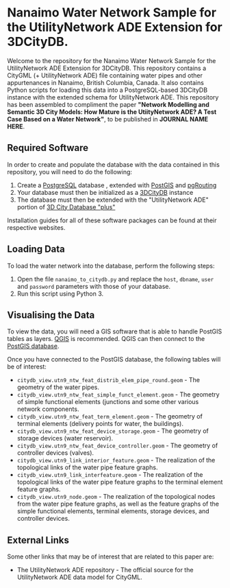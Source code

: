 # Nanaimo Water Network Sample for the UtilityNetwork ADE Extension for 3DCityDB.

Welcome to the repository for the Nanaimo Water Network Sample for the UtilityNetwork ADE Extension for 3DCityDB. This repository contains a CityGML (+ UtilityNetwork ADE) file containing water pipes and other appurtenances in Nanaimo, British Columbia, Canada. It also contains Python scripts for loading this data into a PostgreSQL-based 3DCityDB instance with the extended schema for UtilityNetwork ADE. This repository has been assembled to compliment the paper **"Network Modelling and Semantic 3D City Models: How Mature is the UtiityNetwork ADE? A Test Case Based on a Water Network"**, to be published in **JOURNAL NAME HERE**.

## Required Software

In order to create and populate the database with the data contained in this repository, you will need to do the following:

1. Create a [PostgreSQL](https://www.postgresql.org/) database , extended with [PostGIS](https://postgis.net/) and [pgRouting](http://pgrouting.org/)
2. Your database must then be initialized as a [3DCityDB](https://www.3dcitydb.org/3dcitydb/3dcitydbhomepage/) instance
3. The database must then be extended with the "UtilityNetwork ADE" portion of [3D City Database "plus"](https://github.com/gioagu/3dcitydb_ade)

Installation guides for all of these software packages can be found at their respective websites.

## Loading Data

To load the water network into the database, perform the following steps:

1. Open the file `nanaimo_to_citydb.py` and replace the `host`, `dbname`, `user` and `password` parameters with those of your database.
2. Run this script using Python 3.

## Visualising the Data

To view the data, you will need a GIS software that is able to handle PostGIS tables as layers. [QGIS](https://qgis.org/en/site/) is recommended. QGIS can then connect to the [PostGIS database](https://gis.stackexchange.com/questions/133409/connect-to-postgresql-localhost-in-qgis).

Once you have connected to the PostGIS database, the following tables will be of interest:

* `citydb_view.utn9_ntw_feat_distrib_elem_pipe_round.geom` - The geometry of the water pipes.
* `citydb_view.utn9_ntw_feat_simple_funct_element.geom` - The geometry of simple functional elements (junctions and some other various network components.
* `citydb_view.utn9_ntw_feat_term_element.geom` - The geometry of terminal elements (delivery points for water, the buildings).
* `citydb_view.utn9_ntw_feat_device_storage.geom` - The geometry of storage devices (water reservoir).
* `citydb_view.utn9_ntw_feat_device_controller.geom` - The geometry of controller devices (valves).
* `citydb_view.utn9_link_interior_feature.geom` - The realization of the topological links of the water pipe feature graphs.
* `citydb_view.utn9_link_interfeature.geom` - The realization of the topological links of the water pipe feature graphs to the terminal element feature graphs.
* `citydb_view.utn9_node.geom` - The realization of the topological nodes from the water pipe feature graphs, as well as the feature graphs of the simple functional elements, terminal elements, storage devices, and controller devices.

## External Links

Some other links that may be of interest that are related to this paper are:

* The UtilityNetwork ADE repository - The official source for the UtilityNetwork ADE data model for CityGML.
